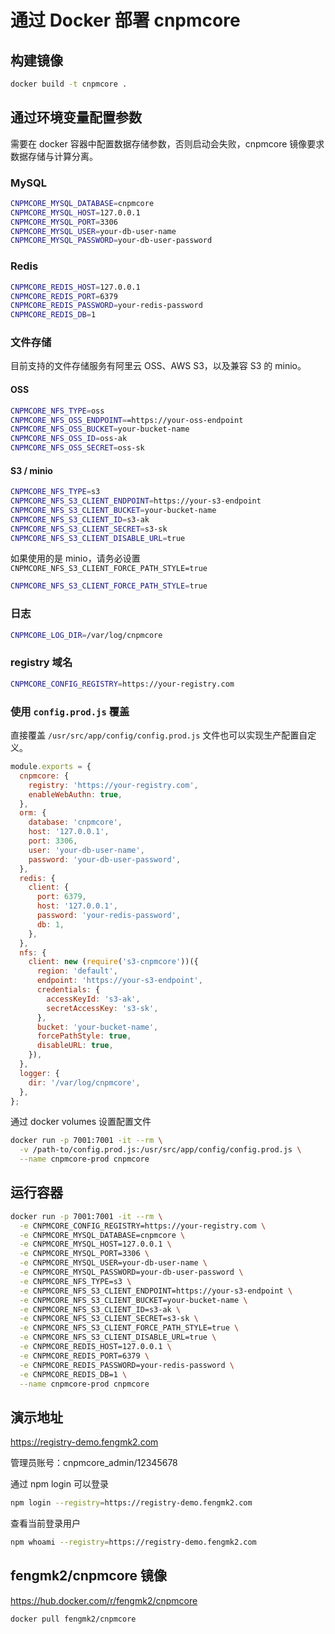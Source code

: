 # 通过 Docker 部署 cnpmcore

## 构建镜像

```bash
docker build -t cnpmcore .
```

## 通过环境变量配置参数

需要在 docker 容器中配置数据存储参数，否则启动会失败，cnpmcore 镜像要求数据存储与计算分离。

### MySQL

```bash
CNPMCORE_MYSQL_DATABASE=cnpmcore
CNPMCORE_MYSQL_HOST=127.0.0.1
CNPMCORE_MYSQL_PORT=3306
CNPMCORE_MYSQL_USER=your-db-user-name
CNPMCORE_MYSQL_PASSWORD=your-db-user-password
```

### Redis

```bash
CNPMCORE_REDIS_HOST=127.0.0.1
CNPMCORE_REDIS_PORT=6379
CNPMCORE_REDIS_PASSWORD=your-redis-password
CNPMCORE_REDIS_DB=1
```

### 文件存储

目前支持的文件存储服务有阿里云 OSS、AWS S3，以及兼容 S3 的 minio。

#### OSS

```bash
CNPMCORE_NFS_TYPE=oss
CNPMCORE_NFS_OSS_ENDPOINT==https://your-oss-endpoint
CNPMCORE_NFS_OSS_BUCKET=your-bucket-name
CNPMCORE_NFS_OSS_ID=oss-ak
CNPMCORE_NFS_OSS_SECRET=oss-sk
```

#### S3 / minio

```bash
CNPMCORE_NFS_TYPE=s3
CNPMCORE_NFS_S3_CLIENT_ENDPOINT=https://your-s3-endpoint
CNPMCORE_NFS_S3_CLIENT_BUCKET=your-bucket-name
CNPMCORE_NFS_S3_CLIENT_ID=s3-ak
CNPMCORE_NFS_S3_CLIENT_SECRET=s3-sk
CNPMCORE_NFS_S3_CLIENT_DISABLE_URL=true
```

如果使用的是 minio，请务必设置 `CNPMCORE_NFS_S3_CLIENT_FORCE_PATH_STYLE=true`

```bash
CNPMCORE_NFS_S3_CLIENT_FORCE_PATH_STYLE=true
```

### 日志

```bash
CNPMCORE_LOG_DIR=/var/log/cnpmcore
```

### registry 域名

```bash
CNPMCORE_CONFIG_REGISTRY=https://your-registry.com
```

### 使用 `config.prod.js` 覆盖

直接覆盖 `/usr/src/app/config/config.prod.js` 文件也可以实现生产配置自定义。

```js
module.exports = {
  cnpmcore: {
    registry: 'https://your-registry.com',
    enableWebAuthn: true,
  },
  orm: {
    database: 'cnpmcore',
    host: '127.0.0.1',
    port: 3306,
    user: 'your-db-user-name',
    password: 'your-db-user-password',
  },
  redis: {
    client: {
      port: 6379,
      host: '127.0.0.1',
      password: 'your-redis-password',
      db: 1,
    },
  },
  nfs: {
    client: new (require('s3-cnpmcore'))({
      region: 'default',
      endpoint: 'https://your-s3-endpoint',
      credentials: {
        accessKeyId: 's3-ak',
        secretAccessKey: 's3-sk',
      },
      bucket: 'your-bucket-name',
      forcePathStyle: true,
      disableURL: true,
    }),
  },
  logger: {
    dir: '/var/log/cnpmcore',
  },
};
```

通过 docker volumes 设置配置文件

```bash
docker run -p 7001:7001 -it --rm \
  -v /path-to/config.prod.js:/usr/src/app/config/config.prod.js \
  --name cnpmcore-prod cnpmcore
```

## 运行容器

```bash
docker run -p 7001:7001 -it --rm \
  -e CNPMCORE_CONFIG_REGISTRY=https://your-registry.com \
  -e CNPMCORE_MYSQL_DATABASE=cnpmcore \
  -e CNPMCORE_MYSQL_HOST=127.0.0.1 \
  -e CNPMCORE_MYSQL_PORT=3306 \
  -e CNPMCORE_MYSQL_USER=your-db-user-name \
  -e CNPMCORE_MYSQL_PASSWORD=your-db-user-password \
  -e CNPMCORE_NFS_TYPE=s3 \
  -e CNPMCORE_NFS_S3_CLIENT_ENDPOINT=https://your-s3-endpoint \
  -e CNPMCORE_NFS_S3_CLIENT_BUCKET=your-bucket-name \
  -e CNPMCORE_NFS_S3_CLIENT_ID=s3-ak \
  -e CNPMCORE_NFS_S3_CLIENT_SECRET=s3-sk \
  -e CNPMCORE_NFS_S3_CLIENT_FORCE_PATH_STYLE=true \
  -e CNPMCORE_NFS_S3_CLIENT_DISABLE_URL=true \
  -e CNPMCORE_REDIS_HOST=127.0.0.1 \
  -e CNPMCORE_REDIS_PORT=6379 \
  -e CNPMCORE_REDIS_PASSWORD=your-redis-password \
  -e CNPMCORE_REDIS_DB=1 \
  --name cnpmcore-prod cnpmcore
```

## 演示地址

https://registry-demo.fengmk2.com

管理员账号：cnpmcore_admin/12345678

通过 npm login 可以登录

```bash
npm login --registry=https://registry-demo.fengmk2.com
```

查看当前登录用户

```bash
npm whoami --registry=https://registry-demo.fengmk2.com
```

## fengmk2/cnpmcore 镜像

https://hub.docker.com/r/fengmk2/cnpmcore

```bash
docker pull fengmk2/cnpmcore
```
